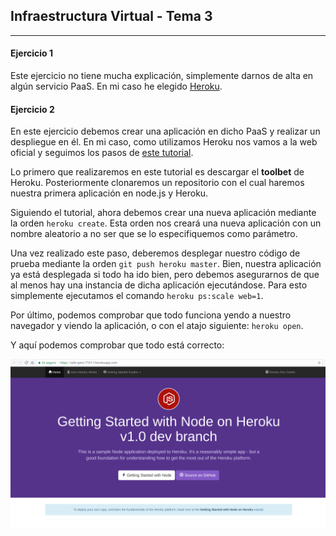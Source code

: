 ## Infraestructura Virtual - **Tema 3**
___
#### Ejercicio 1

Este ejercicio no tiene mucha explicación, simplemente darnos de alta en algún servicio PaaS. En mi caso he elegido [Heroku](https://www.heroku.com/).


#### Ejercicio 2

En este ejercicio debemos crear una aplicación en dicho PaaS y realizar un despliegue en él. En mi caso, como utilizamos Heroku nos vamos a la web oficial y seguimos los pasos de [este tutorial](https://devcenter.heroku.com/articles/getting-started-with-nodejs).

Lo primero que realizaremos en este tutorial es descargar el **toolbet** de Heroku. Posteriormente clonaremos un repositorio con el cual haremos nuestra primera aplicación en node.js y Heroku.

Siguiendo el tutorial, ahora debemos crear una nueva aplicación mediante la orden `heroku create`. Esta orden nos creará una nueva aplicación con un nombre aleatorio a no ser que se lo especifiquemos como parámetro.

Una vez realizado este paso, deberemos desplegar nuestro código de prueba mediante la orden `git push heroku master`. Bien, nuestra aplicación ya está desplegada si todo ha ido bien, pero debemos asegurarnos de que al menos hay una instancia de dicha aplicación ejecutándose. Para esto simplemente ejecutamos el comando `heroku ps:scale web=1`.

Por último, podemos comprobar que todo funciona yendo a nuestro navegador y viendo la aplicación, o con el atajo siguiente: `heroku open`.

Y aquí podemos comprobar que todo está correcto:

![Primera app en heroku](https://github.com/Cerv1/IV-Project/blob/master/Ejercicios/images/heroku-working.png)
